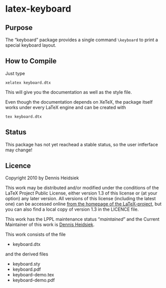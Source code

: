 ﻿
# latex-keyboard


## Purpose

The “keyboard” package provides a single command `\keyboard` to print a special keyboard layout.

## How to Compile

Just type

    xelatex keyboard.dtx

This will give you the documentation as well as the style file.

Even though the documentation depends on XeTeX, the package itself works under every LaTeX engine and can be created with

    tex keyboard.dtx


## Status

This package has not yet reachead a stable status, so the user intferface may change!


## Licence

Copyright 2010 by Dennis Heidsiek

This work may be distributed and/or modified under the conditions of the LaTeX Project Public License, either version 1.3 of this license or (at your option) any later version. All versions of this license (including the latest one) can be accessed online [from the homepage of the LaTeX-project](http://www.latex-project.org/lppl/), but you can also find a local copy of version 1.3 in the LICENCE file.

This work has the LPPL maintenance status “*maintained*” and the Current Maintainer of this work is [Dennis Heidsiek](http://www.google.com/profiles/Dennis.Heidsiek).

This work consists of the file

* keyboard.dtx

and the derived files

* keyboard.sty
* keyboard.pdf
* keyboard-demo.tex
* keyboard-demo.pdf
